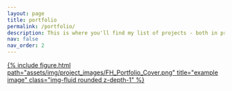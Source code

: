 ```yaml
---
layout: page
title: portfolio
permalink: /portfolio/
description: This is where you'll find my list of projects - both in progress and past work. I'm open to collaborations across any fields related to the projects shown, and I also offer mentorship on similar student projects via virtual coffees ☕
nav: false
nav_order: 2
---
```

<div class="row">
  <a href="/assets/pdf/FarmhandAutomationPortfolio.pdf" target="_blank">
    <div class="col-sm mt-3 mt-md-0">
        {% include figure.html path="assets/img/project_images/FH_Portfolio_Cover.png" title="example image" class="img-fluid rounded z-depth-1" %}
    </div>
  </a>
</div>